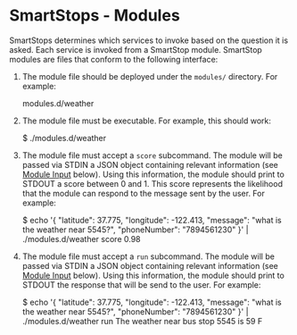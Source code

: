 # SmartStops - Modules
SmartStops determines which services to invoke based on the question it is asked. Each service is invoked from a SmartStop module. SmartStop modules are files that conform to the following interface:

1) The module file should be deployed under the `modules/` directory. For example:

    modules.d/weather

2) The module file must be executable. For example, this should work:

    $ ./modules.d/weather

3) The module file must accept a `score` subcommand. The module will be passed via STDIN a JSON object containing relevant information (see [Module Input](#module_input) below). Using this information, the module should print to STDOUT a score between 0 and 1. This score represents the likelihood that the module can respond to the message sent by the user. For example:

    $ echo '{ "latitude": 37.775, "longitude": -122.413, "message": "what is the weather near 5545?", "phoneNumber": "7894561230" }' | ./modules.d/weather score 
    0.98

4) The module file must accept a `run` subcommand. The module will be passed via STDIN a JSON object containing relevant information (see [Module Input](#module_input) below). Using this information, the module should print to STDOUT the response that will be send to the user. For example:

    $ echo '{ "latitude": 37.775, "longitude": -122.413, "message": "what is the weather near 5545?", "phoneNumber": "7894561230" }' | ./modules.d/weather run
    The weather near bus stop 5545 is 59 F

